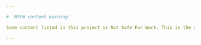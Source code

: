 ```yaml
---

# `NSFW content warning`

Some content listed in this project is Not Safe For Work. This is the old uncensored repository.

---
```

